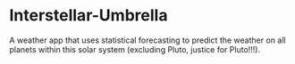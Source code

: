 # Interstellar-Umbrella
A weather app that uses statistical forecasting to predict the weather on all planets within this solar system (excluding Pluto, justice for Pluto!!!).
